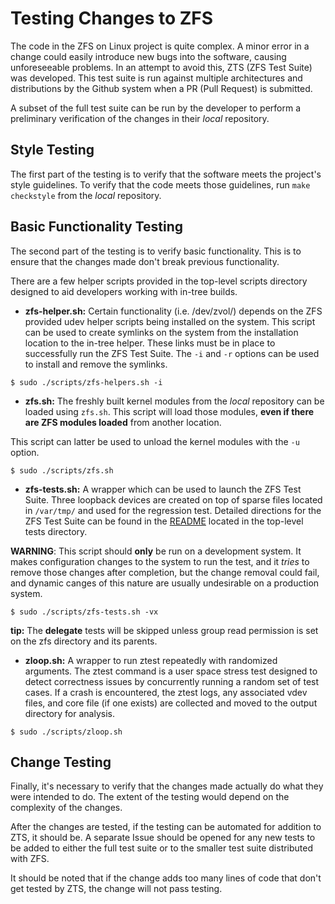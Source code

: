 # Testing Changes to ZFS

The code in the ZFS on Linux project is quite complex. A minor error in a change could easily introduce new bugs into the software, causing unforeseeable problems. In an attempt to avoid this, ZTS (ZFS Test Suite) was developed. This test suite is run against multiple architectures and distributions by the Github system when a PR (Pull Request) is submitted.

A subset of the full test suite can be run by the developer to perform a preliminary verification of the changes in their *local* repository.

## Style Testing

The first part of the testing is to verify that the software meets the project's style guidelines.  To verify that the code meets those guidelines, run ```make checkstyle``` from the *local* repository.

## Basic Functionality Testing

The second part of the testing is to verify basic functionality.  This is to ensure that the changes made don't break previous functionality.

There are a few helper scripts provided in the top-level scripts directory designed to aid developers working with in-tree builds.

* **zfs-helper.sh:** Certain functionality (i.e. /dev/zvol/) depends on the ZFS provided udev helper scripts being installed on the system.  This script can be used to create symlinks on the system from the installation location to the in-tree helper.  These links must be in place to successfully run the ZFS Test Suite.  The `-i` and `-r` options can be used to install and remove the symlinks.

```
$ sudo ./scripts/zfs-helpers.sh -i
```

* **zfs.sh:** The freshly built kernel modules from the *local* repository can be loaded using `zfs.sh`.  This script will load those modules, **even if there are ZFS modules loaded** from another location.

This script can latter be used to unload the kernel modules with the `-u` option.

```
$ sudo ./scripts/zfs.sh
```

* **zfs-tests.sh:** A wrapper which can be used to launch the ZFS Test Suite.  Three loopback devices are created on top of sparse files located in `/var/tmp/` and used for the regression test.  Detailed directions for the ZFS Test Suite can be found in the [README][zts-readme] located in the top-level tests directory.

**WARNING**:  This script should **only** be run on a development system.  It makes configuration changes to the system to run the test, and it *tries* to remove those changes after completion, but the change removal could fail, and dynamic canges of this nature are usually undesirable on a production system.

```
$ sudo ./scripts/zfs-tests.sh -vx
```

**tip:** The **delegate** tests will be skipped unless group read permission is set on the zfs directory and its parents.

* **zloop.sh:** A wrapper to run ztest repeatedly with randomized arguments.  The ztest command is a user space stress test designed to detect correctness issues by concurrently running a random set of test cases.  If a crash is encountered, the ztest logs, any associated vdev files, and core file (if one exists) are collected and moved to the output directory for analysis.

```
$ sudo ./scripts/zloop.sh
```

## Change Testing

Finally, it's necessary to verify that the changes made actually do what they were intended to do.  The extent of the testing would depend on the complexity of the changes.

After the changes are tested, if the testing can be automated for addition to ZTS, it should be.  A separate Issue should be opened for any new tests to be added to either the full test suite or to the smaller test suite distributed with ZFS.

It should be noted that if the change adds too many lines of code that don't get tested by ZTS, the change will not pass testing.

[zts-readme]: https://github.com/zfsonlinux/zfs/tree/master/tests
